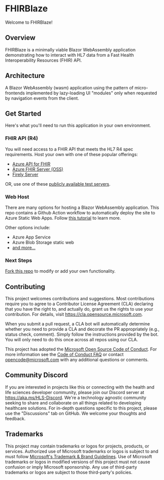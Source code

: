 # FHIRBlaze
Welcome to FHIRBlaze!

## Overview
FHIRBlaze is a minimally viable Blazor WebAssembly application demonstrating how to interact with HL7 data from a Fast Health Interoperability Resources (FHIR) API.

## Architecture
A Blazor WebAssembly (wasm) application using the pattern of micro-frontends implemented by lazy-loading UI "modules" only when requested by navigation events from the client.

## Get Started
Here's what you'll need to run this application in your own environment.

### FHIR API (R4)
You will need access to a FHIR API that meets the HL7 R4 spec requirements. 
Host your own with one of these popular offerings:
* [Azure API for FHIR](https://docs.microsoft.com/en-us/azure/healthcare-apis/fhir/fhir-portal-quickstart)
* [Azure FHIR Server (OSS)](https://github.com/microsoft/fhir-server/blob/main/docs/QuickstartDeployPortal.md)
* [Firely Server](https://fire.ly/products/firely-server/)

OR, use one of these [publicly available test servers](https://wiki.hl7.org/index.php?title=Publicly_Available_FHIR_Servers_for_testing).

### Web Host
There are many options for hosting a Blazor WebAssembly application. This repo contains a Github Action workflow to automatically deploy the site to Azure Static Web Apps. 
Follow [this tutorial](https://docs.microsoft.com/en-us/azure/static-web-apps/deploy-blazor) to learn more.

Other options include:
* Azure App Service
* Azure Blob Storage static web
* [and more...](https://docs.microsoft.com/en-us/aspnet/core/blazor/host-and-deploy/webassembly?view=aspnetcore-5.0)

### Next Steps
[Fork this repo](https://github.com/microsoft/fhirblaze/fork) to modify or add your own functionality.

## Contributing

This project welcomes contributions and suggestions. Most contributions require you to agree to a
Contributor License Agreement (CLA) declaring that you have the right to, and actually do, grant us
the rights to use your contribution. For details, visit https://cla.opensource.microsoft.com.

When you submit a pull request, a CLA bot will automatically determine whether you need to provide
a CLA and decorate the PR appropriately (e.g., status check, comment). Simply follow the instructions
provided by the bot. You will only need to do this once across all repos using our CLA.

This project has adopted the [Microsoft Open Source Code of Conduct](https://opensource.microsoft.com/codeofconduct/).
For more information see the [Code of Conduct FAQ](https://opensource.microsoft.com/codeofconduct/faq/) or
contact [opencode@microsoft.com](mailto:opencode@microsoft.com) with any additional questions or comments.

## Community Discord
If you are interested in projects like this or connecting with the health and life sciences developer community, please join our Discord server at https://aka.ms/HLS-Discord. We're a technology agnostic community seeking to share and collaborate on all things related to developing healthcare solutions. For in-depth questions specific to this project, please use the "Discussions" tab on GitHub. We welcome your thoughts and feedback.

## Trademarks

This project may contain trademarks or logos for projects, products, or services. Authorized use of Microsoft 
trademarks or logos is subject to and must follow 
[Microsoft's Trademark & Brand Guidelines](https://www.microsoft.com/en-us/legal/intellectualproperty/trademarks/usage/general).
Use of Microsoft trademarks or logos in modified versions of this project must not cause confusion or imply Microsoft sponsorship.
Any use of third-party trademarks or logos are subject to those third-party's policies.
